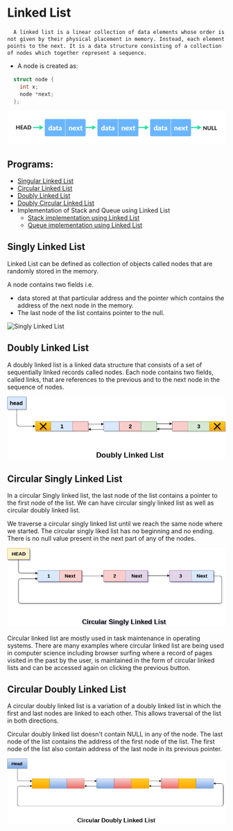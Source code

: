 # Linked List

```README
  A linked list is a linear collection of data elements whose order is not given by their physical placement in memory. Instead, each element points to the next. It is a data structure consisting of a collection of nodes which together represent a sequence.
```

- A node is created as:

```c++
  struct node {
    int x;
    node *next;
  };
```

![Linked List](images/linkedList.png)

## Programs:

- [Singular Linked List](/3rd_Semester/DSA/Lab5/singlyLinkedList.cpp)
- [Circular Linked List](/3rd_Semester/DSA/Lab5/circularLinkedList.cpp)
- [Doubly Linked List](/3rd_Semester/DSA/Lab5/doublyLinkedList.cpp)
- [Doubly Circular Linked List](/3rd_Semester/DSA/Lab5/doublyCircularLinkedList.cpp)
- Implementation of Stack and Queue using Linked List
  - [Stack implementation using Linked List](/3rd_Semester/DSA/Lab5/stackUsingLinkedList.cpp)
  - [Queue implementation using Linked List](/3rd_Semester/DSA/Lab5/queueUsingLinkedList.cpp)

## Singly Linked List

Linked List can be defined as collection of objects called nodes that are randomly stored in the memory.

A node contains two fields i.e.

- data stored at that particular address and the pointer which contains the address of the next node in the memory.
- The last node of the list contains pointer to the null.

![Singly Linked List](images/singlyll.png)

## Doubly Linked List

A doubly linked list is a linked data structure that consists of a set of sequentially linked records called nodes. Each node contains two fields, called links, that are references to the previous and to the next node in the sequence of nodes.

![Doubly Linked List](images/doublyll.png)

## Circular Singly Linked List

In a circular Singly linked list, the last node of the list contains a pointer to the first node of the list. We can have circular singly linked list as well as circular doubly linked list.

We traverse a circular singly linked list until we reach the same node where we started. The circular singly liked list has no beginning and no ending. There is no null value present in the next part of any of the nodes.

![Circular Linked List](images/ccl.png)

Circular linked list are mostly used in task maintenance in operating systems. There are many examples where circular linked list are being used in computer science including browser surfing where a record of pages visited in the past by the user, is maintained in the form of circular linked lists and can be accessed again on clicking the previous button.

## Circular Doubly Linked List

A circular doubly linked list is a variation of a doubly linked list in which the first and last nodes are linked to each other. This allows traversal of the list in both directions.

Circular doubly linked list doesn't contain NULL in any of the node. The last node of the list contains the address of the first node of the list. The first node of the list also contain address of the last node in its previous pointer.

![Circular Linked List](images/circularDoublyll.png)
